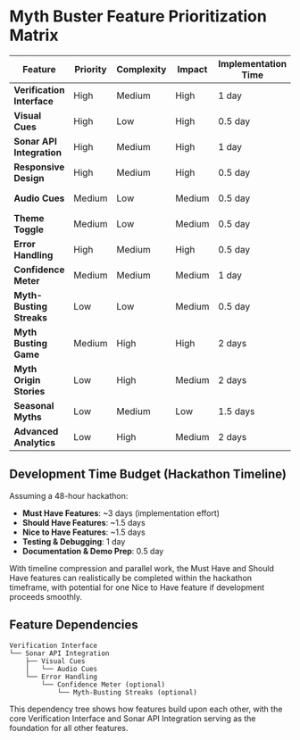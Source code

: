 # Myth Buster Feature Prioritization Matrix

| Feature | Priority | Complexity | Impact | Implementation Time | Decision |
|---------|----------|------------|--------|---------------------|----------|
| **Verification Interface** | High | Medium | High | 1 day | **Must Have** |
| **Visual Cues** | High | Low | High | 0.5 day | **Must Have** |
| **Sonar API Integration** | High | Medium | High | 1 day | **Must Have** |
| **Responsive Design** | High | Medium | High | 0.5 day | **Must Have** |
| **Audio Cues** | Medium | Low | Medium | 0.5 day | **Should Have** |
| **Theme Toggle** | Medium | Low | Medium | 0.5 day | **Should Have** |
| **Error Handling** | High | Medium | High | 0.5 day | **Should Have** |
| **Confidence Meter** | Medium | Medium | Medium | 1 day | **Nice to Have** |
| **Myth-Busting Streaks** | Low | Low | Medium | 0.5 day | **Nice to Have** |
| **Myth Busting Game** | Medium | High | High | 2 days | **Nice to Have** |
| **Myth Origin Stories** | Low | High | Medium | 2 days | **Future** |
| **Seasonal Myths** | Low | Medium | Low | 1.5 days | **Future** |
| **Advanced Analytics** | Low | High | Medium | 2 days | **Future** |

## Development Time Budget (Hackathon Timeline)

Assuming a 48-hour hackathon:

- **Must Have Features**: ~3 days (implementation effort)
- **Should Have Features**: ~1.5 days
- **Nice to Have Features**: ~1.5 days
- **Testing & Debugging**: 1 day
- **Documentation & Demo Prep**: 0.5 day

With timeline compression and parallel work, the Must Have and Should Have features can realistically be completed within the hackathon timeframe, with potential for one Nice to Have feature if development proceeds smoothly.

## Feature Dependencies

```
Verification Interface
└── Sonar API Integration
    ├── Visual Cues
    │   └── Audio Cues
    └── Error Handling
        └── Confidence Meter (optional)
            └── Myth-Busting Streaks (optional)
```

This dependency tree shows how features build upon each other, with the core Verification Interface and Sonar API Integration serving as the foundation for all other features.